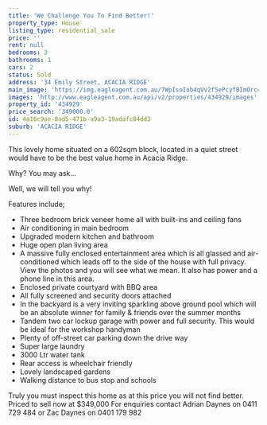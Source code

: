 ```yaml
---
title: 'We Challenge You To Find Better!'
property_type: House
listing_type: residential_sale
price: ''
rent: null
bedrooms: 3
bathrooms: 1
cars: 2
status: Sold
address: '34 Emily Street, ACACIA RIDGE'
main_image: 'https://img.eagleagent.com.au/7WpIsoIob4qVv2f5ePcyfBImOrc=/1280x854/smart/https://s3-us-west-2.amazonaws.com/eagleagent-orig/images/6819066/105220057-image-M.jpg'
images: 'http://www.eagleagent.com.au/api/v2/properties/434929/images'
property_id: '434929'
price_search: '349000.0'
id: 4a16c9ae-8ad5-471b-a9a3-19adafc84dd3
suburb: 'ACACIA RIDGE'
---
```

This lovely home situated on a 602sqm block, located in a quiet street would have to be the best value home in Acacia Ridge.

Why? You may ask…

Well, we will tell you why!

Features include;
* Three bedroom brick veneer home all with built-ins and ceiling fans
* Air conditioning in main bedroom
* Upgraded modern kitchen and bathroom
* Huge open plan living area
* A massive fully enclosed entertainment area which is all glassed and air-conditioned which leads off to the side of the house with full privacy. View the photos and you will see what we mean. It also has power and a phone line in this area.
* Enclosed private courtyard with BBQ area
* All fully screened and security doors attached
* In the backyard is a very inviting sparkling above ground pool which will be an absolute winner for family & friends over the summer months
* Tandem two car lockup garage with power and full security. This would be ideal for the workshop handyman
* Plenty of off-street car parking down the drive way
* Super large laundry
* 3000 Ltr water tank
* Rear access is wheelchair friendly
* Lovely landscaped gardens
* Walking distance to bus stop and schools

Truly you must inspect this home as at this price you will not find better.
Priced to sell now at $349,000
For enquiries contact Adrian Daynes on 0411 729 484 or Zac Daynes on 0401 179 982
